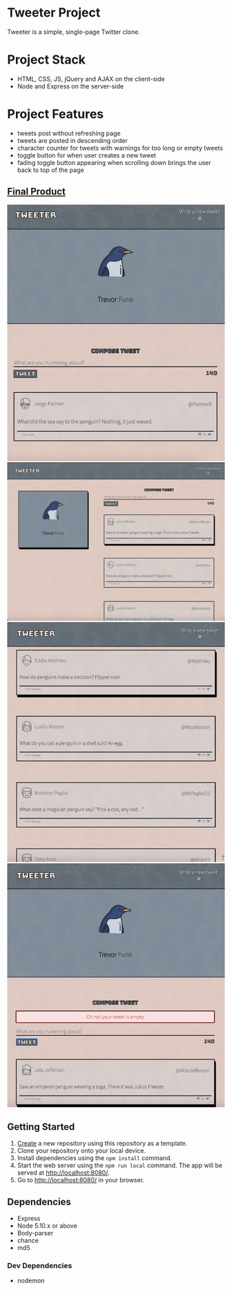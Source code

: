 # Tweeter Project

Tweeter is a simple, single-page Twitter clone.

# Project Stack

- HTML, CSS, JS, jQuery and AJAX on the client-side
- Node and Express on the server-side

# Project Features

- tweets post without refreshing page
- tweets are posted in descending order
- character counter for tweets with warnings for too long or empty tweets
- toggle button for when user creates a new tweet 
- fading toggle button appearing when scrolling down brings the user back to top of the page


## <u> Final Product </u>

!["tweeter page when screen size in below 1024px"](public/images/tweeter-screen-size-below-1024px.jpeg)
 <br />
 !["tweeter page when screen size in above 1024px"](public/images/tweeter-screen-size-above-1024px.png)
 <br />
!["tweeter feed with toggle button"](public/images/tweeter-feed.jpeg) <br />
!["Tweeter page with error message"](public/images/tweeter-error.png)

## Getting Started

1. [Create](https://docs.github.com/en/repositories/creating-and-managing-repositories/creating-a-repository-from-a-template) a new repository using this repository as a template.
2. Clone your repository onto your local device.
3. Install dependencies using the `npm install` command.
3. Start the web server using the `npm run local` command. The app will be served at <http://localhost:8080/>.
4. Go to <http://localhost:8080/> in your browser.

## Dependencies

- Express
- Node 5.10.x or above
- Body-parser
- chance
- md5


### Dev Dependencies

- nodemon


